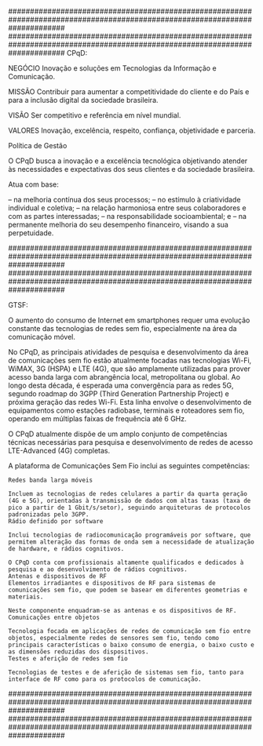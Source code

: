 #############################################################################################################################
#############################################################################################################################
CPqD:

NEGÓCIO
Inovação e soluções em Tecnologias da Informação e Comunicação.

MISSÃO
Contribuir para aumentar a competitividade do cliente e do País e para a inclusão digital da sociedade brasileira.

VISÃO
Ser competitivo e referência em nível mundial.

VALORES
Inovação, excelência, respeito, confiança, objetividade e parceria.

Política de Gestão

O CPqD busca a inovação e a excelência tecnológica objetivando atender às necessidades e expectativas dos seus clientes e da sociedade brasileira.

Atua com base:

– na melhoria contínua dos seus processos;
– no estímulo à criatividade individual e coletiva;
– na relação harmoniosa entre seus colaboradores e com as partes interessadas;
– na responsabilidade socioambiental; e
– na permanente melhoria do seu desempenho financeiro, visando a sua perpetuidade.

#############################################################################################################################
#############################################################################################################################

GTSF:

O aumento do consumo de Internet em smartphones requer uma evolução constante das tecnologias de redes sem fio, especialmente na área da comunicação móvel.

No CPqD, as principais atividades de pesquisa e desenvolvimento da área de comunicações sem fio estão atualmente focadas nas tecnologias Wi-Fi, WiMAX, 3G (HSPA) e LTE (4G), que são amplamente utilizadas para prover acesso banda larga com abrangência local, metropolitana ou global. Ao longo desta década, é esperada uma convergência para as redes 5G, segundo roadmap do 3GPP (Third Generation Partnership Project) e próxima geração das redes Wi-Fi. Esta linha envolve o desenvolvimento de equipamentos como estações radiobase, terminais e roteadores sem fio, operando em múltiplas faixas de frequência até 6 GHz.

O CPqD atualmente dispõe de um amplo conjunto de competências técnicas necessárias para pesquisa e desenvolvimento de redes de acesso LTE-Advanced (4G) completas.

A plataforma de Comunicações Sem Fio inclui as seguintes competências:

    Redes banda larga móveis

    Incluem as tecnologias de redes celulares a partir da quarta geração (4G e 5G), orientadas à transmissão de dados com altas taxas (taxa de pico a partir de 1 Gbit/s/setor), seguindo arquiteturas de protocolos padronizadas pelo 3GPP.
    Rádio definido por software

    Inclui tecnologias de radiocomunicação programáveis por software, que permitem alteração das formas de onda sem a necessidade de atualização de hardware, e rádios cognitivos.

    O CPqD conta com profissionais altamente qualificados e dedicados à pesquisa e ao desenvolvimento de rádios cognitivos.
    Antenas e dispositivos de RF
    Elementos irradiantes e dispositivos de RF para sistemas de comunicações sem fio, que podem se basear em diferentes geometrias e materiais.

    Neste componente enquadram-se as antenas e os dispositivos de RF.
    Comunicações entre objetos

    Tecnologia focada em aplicações de redes de comunicação sem fio entre objetos, especialmente redes de sensores sem fio, tendo como principais características o baixo consumo de energia, o baixo custo e as dimensões reduzidas dos dispositivos.
    Testes e aferição de redes sem fio

    Tecnologias de testes e de aferição de sistemas sem fio, tanto para interface de RF como para os protocolos de comunicação.

#############################################################################################################################
#############################################################################################################################
